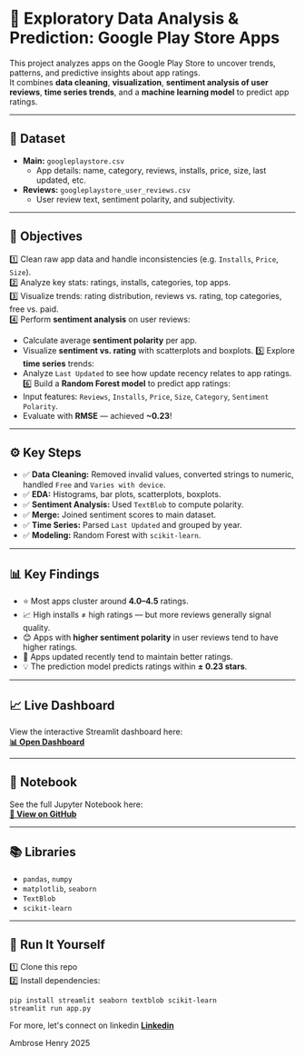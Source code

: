 # 📱 Exploratory Data Analysis & Prediction: Google Play Store Apps

This project analyzes apps on the Google Play Store to uncover trends, patterns, and predictive insights about app ratings.  
It combines **data cleaning**, **visualization**, **sentiment analysis of user reviews**, **time series trends**, and a **machine learning model** to predict app ratings.

---

## 📌 **Dataset**

- **Main:** `googleplaystore.csv`  
  - App details: name, category, reviews, installs, price, size, last updated, etc.
- **Reviews:** `googleplaystore_user_reviews.csv`  
  - User review text, sentiment polarity, and subjectivity.

---

## 🎯 **Objectives**

1️⃣ Clean raw app data and handle inconsistencies (e.g. `Installs`, `Price`, `Size`).  
2️⃣ Analyze key stats: ratings, installs, categories, top apps.  
3️⃣ Visualize trends: rating distribution, reviews vs. rating, top categories, free vs. paid.  
4️⃣ Perform **sentiment analysis** on user reviews:
   - Calculate average **sentiment polarity** per app.
   - Visualize **sentiment vs. rating** with scatterplots and boxplots.
5️⃣ Explore **time series** trends:
   - Analyze `Last Updated` to see how update recency relates to app ratings.
6️⃣ Build a **Random Forest model** to predict app ratings:
   - Input features: `Reviews`, `Installs`, `Price`, `Size`, `Category`, `Sentiment Polarity`.
   - Evaluate with **RMSE** — achieved **~0.23**!

---

## ⚙️ **Key Steps**

- ✅ **Data Cleaning:** Removed invalid values, converted strings to numeric, handled `Free` and `Varies with device`.
- ✅ **EDA:** Histograms, bar plots, scatterplots, boxplots.
- ✅ **Sentiment Analysis:** Used `TextBlob` to compute polarity.
- ✅ **Merge:** Joined sentiment scores to main dataset.
- ✅ **Time Series:** Parsed `Last Updated` and grouped by year.
- ✅ **Modeling:** Random Forest with `scikit-learn`.

---

## 📊 **Key Findings**

- ⭐ Most apps cluster around **4.0–4.5** ratings.
- 📈 High installs ≠ high ratings — but more reviews generally signal quality.
- 😊 Apps with **higher sentiment polarity** in user reviews tend to have higher ratings.
- 🔄 Apps updated recently tend to maintain better ratings.
- 💡 The prediction model predicts ratings within **± 0.23 stars**.

---

## 📈 **Live Dashboard**

View the interactive Streamlit dashboard here:  
**[📊 Open Dashboard]()**

---

## 📂 **Notebook**

See the full Jupyter Notebook here:  
**[📘 View on GitHub](https://github.com/IamAmbrose/google_play_store_apps/blob/main/google%20play%20store%20app%20.ipynb)**

---

## 📚 **Libraries**

- `pandas`, `numpy`
- `matplotlib`, `seaborn`
- `TextBlob`
- `scikit-learn`

---

## 🚀 **Run It Yourself**

1️⃣ Clone this repo  
2️⃣ Install dependencies:
```
pip install streamlit seaborn textblob scikit-learn
streamlit run app.py
```
For more, let's connect on linkedin **[Linkedin](https://www.linkedin.com/in/ambrose-henry-m-30bb84235/)**

Ambrose Henry
 2025
